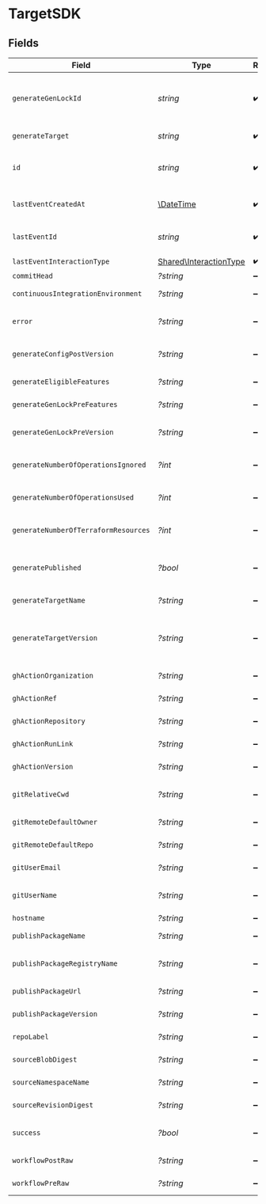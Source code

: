# TargetSDK


## Fields

| Field                                                                                      | Type                                                                                       | Required                                                                                   | Description                                                                                |
| ------------------------------------------------------------------------------------------ | ------------------------------------------------------------------------------------------ | ------------------------------------------------------------------------------------------ | ------------------------------------------------------------------------------------------ |
| `generateGenLockId`                                                                        | *string*                                                                                   | :heavy_check_mark:                                                                         | gen.lock ID (expected to be a uuid). The same as `id`. A unique identifier for the target. |
| `generateTarget`                                                                           | *string*                                                                                   | :heavy_check_mark:                                                                         | eg `typescript`, `terraform`, `python`                                                     |
| `id`                                                                                       | *string*                                                                                   | :heavy_check_mark:                                                                         | Unique identifier of the target the same as `generate_gen_lock_id`                         |
| `lastEventCreatedAt`                                                                       | [\DateTime](https://www.php.net/manual/en/class.datetime.php)                              | :heavy_check_mark:                                                                         | Timestamp when the event was created in the database.                                      |
| `lastEventId`                                                                              | *string*                                                                                   | :heavy_check_mark:                                                                         | Unique identifier of the last event for the target                                         |
| `lastEventInteractionType`                                                                 | [Shared\InteractionType](../../Models/Shared/InteractionType.md)                           | :heavy_check_mark:                                                                         | Type of interaction.                                                                       |
| `commitHead`                                                                               | *?string*                                                                                  | :heavy_minus_sign:                                                                         | Remote commit ID.                                                                          |
| `continuousIntegrationEnvironment`                                                         | *?string*                                                                                  | :heavy_minus_sign:                                                                         | Name of the CI environment.                                                                |
| `error`                                                                                    | *?string*                                                                                  | :heavy_minus_sign:                                                                         | Error message if the last event was not successful.                                        |
| `generateConfigPostVersion`                                                                | *?string*                                                                                  | :heavy_minus_sign:                                                                         | Version of the generated target (post generation)                                          |
| `generateEligibleFeatures`                                                                 | *?string*                                                                                  | :heavy_minus_sign:                                                                         | Eligible feature set during generation                                                     |
| `generateGenLockPreFeatures`                                                               | *?string*                                                                                  | :heavy_minus_sign:                                                                         | Features prior to generation                                                               |
| `generateGenLockPreVersion`                                                                | *?string*                                                                                  | :heavy_minus_sign:                                                                         | Artifact version for the Previous Generation                                               |
| `generateNumberOfOperationsIgnored`                                                        | *?int*                                                                                     | :heavy_minus_sign:                                                                         | The number of operations ignored in generation.                                            |
| `generateNumberOfOperationsUsed`                                                           | *?int*                                                                                     | :heavy_minus_sign:                                                                         | The number of operations used in generation.                                               |
| `generateNumberOfTerraformResources`                                                       | *?int*                                                                                     | :heavy_minus_sign:                                                                         | The number of terraform resources used in generation.                                      |
| `generatePublished`                                                                        | *?bool*                                                                                    | :heavy_minus_sign:                                                                         | Indicates whether the target was considered published.                                     |
| `generateTargetName`                                                                       | *?string*                                                                                  | :heavy_minus_sign:                                                                         | The workflow name of the target.                                                           |
| `generateTargetVersion`                                                                    | *?string*                                                                                  | :heavy_minus_sign:                                                                         | The version of the Speakeasy generator for this target eg v2 of the typescript generator.  |
| `ghActionOrganization`                                                                     | *?string*                                                                                  | :heavy_minus_sign:                                                                         | GitHub organization of the action.                                                         |
| `ghActionRef`                                                                              | *?string*                                                                                  | :heavy_minus_sign:                                                                         | GitHub Action ref value.                                                                   |
| `ghActionRepository`                                                                       | *?string*                                                                                  | :heavy_minus_sign:                                                                         | GitHub repository of the action.                                                           |
| `ghActionRunLink`                                                                          | *?string*                                                                                  | :heavy_minus_sign:                                                                         | Link to the GitHub action run.                                                             |
| `ghActionVersion`                                                                          | *?string*                                                                                  | :heavy_minus_sign:                                                                         | Version of the GitHub action.                                                              |
| `gitRelativeCwd`                                                                           | *?string*                                                                                  | :heavy_minus_sign:                                                                         | Current working directory relative to the git root.                                        |
| `gitRemoteDefaultOwner`                                                                    | *?string*                                                                                  | :heavy_minus_sign:                                                                         | Default owner for git remote.                                                              |
| `gitRemoteDefaultRepo`                                                                     | *?string*                                                                                  | :heavy_minus_sign:                                                                         | Default repository name for git remote.                                                    |
| `gitUserEmail`                                                                             | *?string*                                                                                  | :heavy_minus_sign:                                                                         | User email from git configuration.                                                         |
| `gitUserName`                                                                              | *?string*                                                                                  | :heavy_minus_sign:                                                                         | User's name from git configuration. (not GitHub username)                                  |
| `hostname`                                                                                 | *?string*                                                                                  | :heavy_minus_sign:                                                                         | Remote hostname.                                                                           |
| `publishPackageName`                                                                       | *?string*                                                                                  | :heavy_minus_sign:                                                                         | Name of the published package.                                                             |
| `publishPackageRegistryName`                                                               | *?string*                                                                                  | :heavy_minus_sign:                                                                         | Name of the registry where the package was published.                                      |
| `publishPackageUrl`                                                                        | *?string*                                                                                  | :heavy_minus_sign:                                                                         | URL of the published package.                                                              |
| `publishPackageVersion`                                                                    | *?string*                                                                                  | :heavy_minus_sign:                                                                         | Version of the published package.                                                          |
| `repoLabel`                                                                                | *?string*                                                                                  | :heavy_minus_sign:                                                                         | Label of the git repository.                                                               |
| `sourceBlobDigest`                                                                         | *?string*                                                                                  | :heavy_minus_sign:                                                                         | The blob digest of the source.                                                             |
| `sourceNamespaceName`                                                                      | *?string*                                                                                  | :heavy_minus_sign:                                                                         | The namespace name of the source.                                                          |
| `sourceRevisionDigest`                                                                     | *?string*                                                                                  | :heavy_minus_sign:                                                                         | The revision digest of the source.                                                         |
| `success`                                                                                  | *?bool*                                                                                    | :heavy_minus_sign:                                                                         | Indicates whether the event was successful.                                                |
| `workflowPostRaw`                                                                          | *?string*                                                                                  | :heavy_minus_sign:                                                                         | Workflow file (post execution)                                                             |
| `workflowPreRaw`                                                                           | *?string*                                                                                  | :heavy_minus_sign:                                                                         | Workflow file (prior to execution)                                                         |